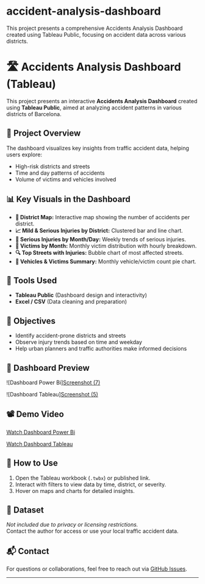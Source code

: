 # accident-analysis-dashboard
This project presents a comprehensive Accidents Analysis Dashboard created using Tableau Public, focusing on accident data across various districts.

# 🛣️ Accidents Analysis Dashboard (Tableau)

This project presents an interactive **Accidents Analysis Dashboard** created using **Tableau Public**, aimed at analyzing accident patterns in various districts of Barcelona.

## 📌 Project Overview

The dashboard visualizes key insights from traffic accident data, helping users explore:
- High-risk districts and streets
- Time and day patterns of accidents
- Volume of victims and vehicles involved

## 📊 Key Visuals in the Dashboard

- **📍 District Map:** Interactive map showing the number of accidents per district.
- **📈 Mild & Serious Injuries by District:** Clustered bar and line chart.
- **🎯 Serious Injuries by Month/Day:** Weekly trends of serious injuries.
- **🔁 Victims by Month:** Monthly victim distribution with hourly breakdown.
- **🔍 Top Streets with Injuries:** Bubble chart of most affected streets.
- **🚗 Vehicles & Victims Summary:** Monthly vehicle/victim count pie chart.

## 🧰 Tools Used

- **Tableau Public** (Dashboard design and interactivity)
- **Excel / CSV** (Data cleaning and preparation)

## 🎯 Objectives

- Identify accident-prone districts and streets
- Observe injury trends based on time and weekday
- Help urban planners and traffic authorities make informed decisions

## 📸 Dashboard Preview

![Dashboard Power Bi][Screenshot (7)](https://github.com/user-attachments/assets/c5433b8a-b1f1-4e85-9fd6-8b566444d948)

![Dashboard Tableau][Screenshot (5)](https://github.com/user-attachments/assets/db6e71a5-ad45-4711-a37f-994c92c51053)


## 📽️ Demo Video

[Watch Dashboard Power Bi](https://drive.google.com/file/d/1ECvAB4uSLNUJtGlISgaq0nhwWwkTMA7b/view?usp=drive_link) 

[Watch Dashboard Tableau](https://drive.google.com/file/d/1hEQ3n5WblXBy1_EGX3guBaTjH2vdYo9T/view?usp=drive_link)

## 🚀 How to Use
1. Open the Tableau workbook (`.twbx`) or published link.
2. Interact with filters to view data by time, district, or severity.
3. Hover on maps and charts for detailed insights.

## 📎 Dataset

*Not included due to privacy or licensing restrictions.*  
Contact the author for access or use your local traffic accident data.

## 📬 Contact

For questions or collaborations, feel free to reach out via [GitHub Issues](https://github.com/vaish17dp/accident-analysis-dashboard/issues).

---

